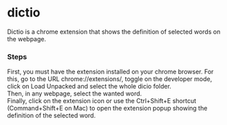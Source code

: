 # dictio
Dictio is a chrome extension that shows the definition of selected words on the webpage.

### Steps
First, you must have the extension installed on your chrome browser. For this, go to the URL chrome://extensions/, toggle on the developer mode, click on Load Unpacked and select the whole dicio folder.\
Then, in any webpage, select the wanted word.\
Finally, click on the extension icon or use the Ctrl+Shift+E shortcut (Command+Shift+E on Mac) to open the extension popup showing the definition of the selected word.
